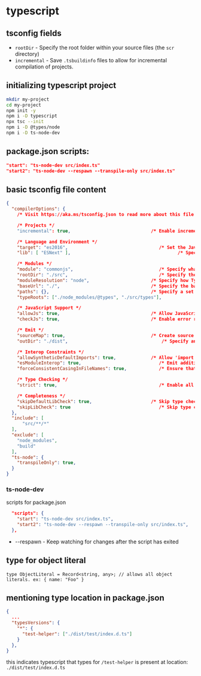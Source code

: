 # typescript

## tsconfig fields

- `rootDir` - Specify the root folder within your source files (the `scr` directory)
- `incremental` - Save `.tsbuildinfo` files to allow for incremental compilation of projects.

## initializing typescript project

```sh
mkdir my-project
cd my-project
npm init -y
npm i -D typescript
npx tsc --init
npm i -D @types/node
npm i -D ts-node-dev
```

## package.json scripts:

```json
"start": "ts-node-dev src/index.ts"
"start2": "ts-node-dev --respawn --transpile-only src/index.ts"
```

## basic tsconfig file content

```json
{
  "compilerOptions": {
    /* Visit https://aka.ms/tsconfig.json to read more about this file */

    /* Projects */
    "incremental": true,                              /* Enable incremental compilation */

    /* Language and Environment */
    "target": "es2016",                                  /* Set the JavaScript language version for emitted JavaScript and include compatible library declarations. */
    "lib": [ "ESNext" ],                                        /* Specify a set of bundled library declaration files that describe the target runtime environment. */

    /* Modules */
    "module": "commonjs",                                /* Specify what module code is generated. */
    "rootDir": "./src",                                  /* Specify the root folder within your source files. */
    "moduleResolution": "node",                       /* Specify how TypeScript looks up a file from a given module specifier. */
    "baseUrl": "./",                                  /* Specify the base directory to resolve non-relative module names. */
    "paths": {},                                      /* Specify a set of entries that re-map imports to additional lookup locations. */
    "typeRoots": ["./node_modules/@types", "./src/types"],                                  /* Specify multiple folders that act like `./node_modules/@types`. */

    /* JavaScript Support */
    "allowJs": true,                                  /* Allow JavaScript files to be a part of your program. Use the `checkJS` option to get errors from these files. */
    "checkJs": true,                                  /* Enable error reporting in type-checked JavaScript files. */

    /* Emit */
    "sourceMap": true,                                /* Create source map files for emitted JavaScript files. */
    "outDir": "./dist",                                   /* Specify an output folder for all emitted files. */

    /* Interop Constraints */
    "allowSyntheticDefaultImports": true,             /* Allow 'import x from y' when a module doesn't have a default export. */
    "esModuleInterop": true,                             /* Emit additional JavaScript to ease support for importing CommonJS modules. This enables `allowSyntheticDefaultImports` for type compatibility. */
    "forceConsistentCasingInFileNames": true,            /* Ensure that casing is correct in imports. */

    /* Type Checking */
    "strict": true,                                      /* Enable all strict type-checking options. */

    /* Completeness */
    "skipDefaultLibCheck": true,                      /* Skip type checking .d.ts files that are included with TypeScript. */
    "skipLibCheck": true                                 /* Skip type checking all .d.ts files. */
  },
  "include": [
      "src/**/*"
  ],
  "exclude": [
    "node_modules",
    "build"
  ],
  "ts-node": {
    "transpileOnly": true,
  }
}
```

### ts-node-dev

scripts for package.json

```json
  "scripts": {
    "start": "ts-node-dev src/index.ts",
    "start2": "ts-node-dev --respawn --transpile-only src/index.ts",
  },
```
- --respawn - Keep watching for changes after the script has exited

## type for object literal

`type ObjectLiteral = Record<string, any>; // allows all object literals. ex: { name: "Foo" }`

## mentioning type location in package.json

```json
{
  ...
  "typesVersions": {
    "*": {
      "test-helper": ["./dist/test/index.d.ts"]
    }
  },
}
```
this indicates typescript that types for `/test-helper` is present at location:
`./dist/test/index.d.ts`

